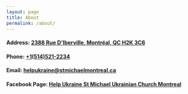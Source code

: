 ```yaml
---
layout: page
title: About
permalink: /about/
---
```

#### Address: [2388 Rue D'Iberville, Montréal, QC H2K 3C6](https://goo.gl/maps/bzQcvRP5gcxKyXX1A)
#### Phone: [+1(514)521-2234](tel:+1(514)521-2234)
#### Email: [helpukraine@stmichaelmontreal.ca](mailto:helpukraine@stmichaelmontreal.ca)

#### Facebook Page: [Help Ukraine St Michael Ukrainian Church Montreal](https://www.facebook.com/Help-Ukraine-St-Michael-Ukrainian-Church-Montreal-108145738525434) 